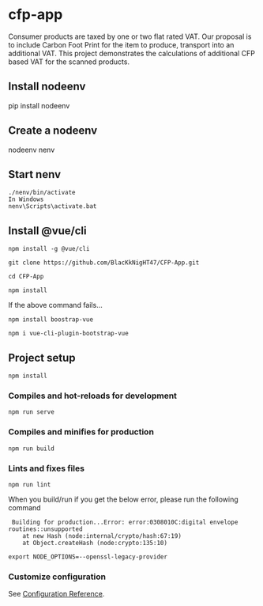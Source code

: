 # cfp-app

Consumer products are taxed by one or two flat rated VAT.
Our proposal is to include Carbon Foot Print for the item to produce, transport into an additional VAT.
This project demonstrates the calculations of additional CFP based VAT for the scanned products.


Install  nodeenv
----------------
pip install nodeenv

Create a nodeenv
----------------
nodeenv nenv

Start nenv
----------
```
./nenv/bin/activate
In Windows
nenv\Scripts\activate.bat
```

Install @vue/cli
----------------
```
npm install -g @vue/cli

git clone https://github.com/BlacKkNigHT47/CFP-App.git

cd CFP-App

npm install
```
If the above command fails...
```
npm install boostrap-vue

npm i vue-cli-plugin-bootstrap-vue
```

## Project setup
```
npm install

```

### Compiles and hot-reloads for development
```
npm run serve
```

### Compiles and minifies for production
```
npm run build
```

### Lints and fixes files
```
npm run lint
```

When you build/run if you get the below error, please run the following command
```
 Building for production...Error: error:0308010C:digital envelope routines::unsupported
    at new Hash (node:internal/crypto/hash:67:19)
    at Object.createHash (node:crypto:135:10)
```
```
export NODE_OPTIONS=--openssl-legacy-provider
```

### Customize configuration
See [Configuration Reference](https://cli.vuejs.org/config/).
